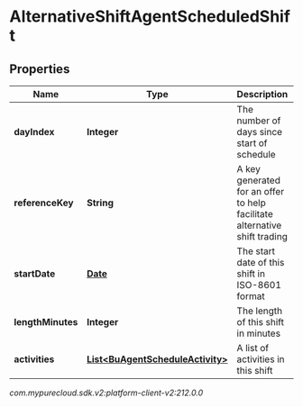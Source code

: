 # AlternativeShiftAgentScheduledShift


## Properties

| Name | Type | Description | Notes |
| ------------ | ------------- | ------------- | ------------- |
| **dayIndex** | **Integer** | The number of days since start of schedule |  |
| **referenceKey** | **String** | A key generated for an offer to help facilitate alternative shift trading |  |
| **startDate** | [**Date**](Date) | The start date of this shift in ISO-8601 format |  |
| **lengthMinutes** | **Integer** | The length of this shift in minutes |  |
| **activities** | [**List&lt;BuAgentScheduleActivity&gt;**](BuAgentScheduleActivity) | A list of activities in this shift |  |




_com.mypurecloud.sdk.v2:platform-client-v2:212.0.0_
